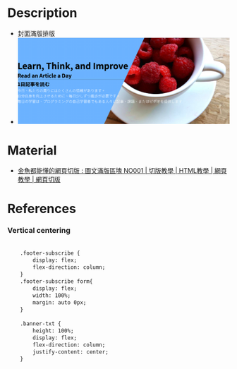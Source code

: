 # Description
* 封面滿版排版
* ![Preview](https://raw.githubusercontent.com/JenHsuan/web-layout-practice/master/full-layout/preview/preview.png)

# Material
* [金魚都能懂的網頁切版 : 圖文滿版區塊 NO001 | 切版教學 | HTML教學 | 網頁教學 | 網頁切版](https://www.youtube.com/watch?v=rwTMBmnIHcY&t=604s)

# References
### Vertical centering
```

    .footer-subscribe {
        display: flex;
        flex-direction: column;
    }
    .footer-subscribe form{
        display: flex;
        width: 100%;
        margin: auto 0px;
    }

    .banner-txt {
        height: 100%;
        display: flex;
        flex-direction: column;
        justify-content: center;
    }

```
